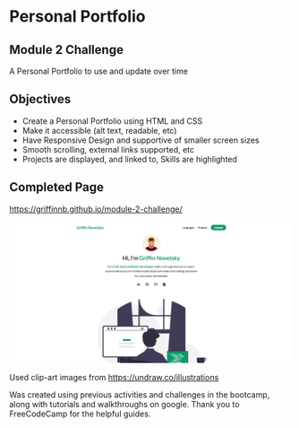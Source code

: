 # Personal Portfolio

## Module 2 Challenge

A Personal Portfolio to use and update over time

## Objectives
* Create a Personal Portfolio using HTML and CSS 
* Make it accessible (alt text, readable, etc)
* Have Responsive Design and supportive of smaller screen sizes
* Smooth scrolling, external links supported, etc
* Projects are displayed, and linked to, Skills are highlighted





## Completed Page

https://griffinnb.github.io/module-2-challenge/ 



![Screenshot of Portfolio](assets/screenshot.png?raw=true "Screenshot of Portfolio")

Used clip-art images from https://undraw.co/illustrations 

Was created using previous activities and challenges in the bootcamp, along with tutorials and walkthroughs on google. Thank you to FreeCodeCamp for the helpful guides.